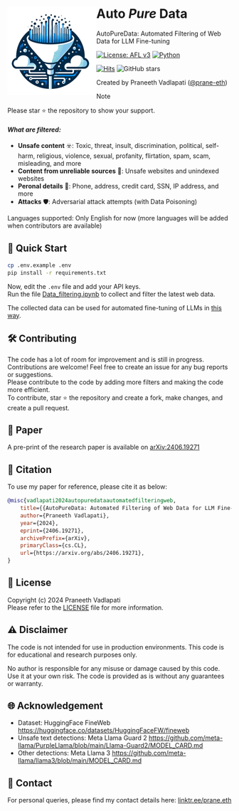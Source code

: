 <!-- Copyright (c) 2024 Praneeth Vadlapati -->

# <img src="./files/logo_small.png" align="left" width="200" alt="AutoPureData" /> Auto *Pure* Data
<!-- # $${\color{darkgreen}title here}$$ -->
<!-- # <span style="color: darkgreen; font-family: 'Segoe UI'; font-size: 48px;">title here</span> -->

AutoPureData: Automated Filtering of Web Data for LLM Fine-tuning

[![License: AFL v3](https://img.shields.io/badge/License-AFLv3-yellow.svg)](https://opensource.org/license/afl-3-0-php)
[![Python](https://img.shields.io/badge/python-3670A0?style=for-the-badge&logo=python&logoColor=ffdd54)](https://www.python.org/)
<!-- Views -->
<!-- https://github.com/silentsoft/hits - enter target URL https://github.com/Pro-GenAI/AutoPureData -->
[![Hits](https://hits.sh/github.com/Pro-GenAI/AutoPureData/hits.svg?color=7eab00)](https://hits.sh/github.com/Pro-GenAI/AutoPureData/hits/)
![GitHub stars](https://img.shields.io/github/stars/Pro-GenAI/AutoPureData)
<!-- ![GitHub forks](https://img.shields.io/github/forks/Pro-GenAI/AutoPureData) -->

Created by Praneeth Vadlapati ([@prane-eth](https://github.com/prane-eth))

> [!NOTE]
> Please star :star: the repository to show your support. <br>


#### _What are filtered:_
- **Unsafe content** :biohazard:: Toxic, threat, insult, discrimination, political, self-harm,
	religious, violence, sexual, profanity, flirtation, spam, scam, misleading, and more
- **Content from unreliable sources** :newspaper:: Unsafe websites and unindexed websites
- **Peronal details** :bust_in_silhouette:: Phone, address, credit card, SSN, IP address, and more
- **Attacks** :shield:: Adversarial attack attempts (with Data Poisoning)

Languages supported: Only English for now (more languages will be added when contributors are available)


## :rocket: Quick Start
```bash
cp .env.example .env
pip install -r requirements.txt
```
Now, edit the `.env` file and add your API keys. <br>
Run the file [Data_filtering.ipynb](./Data_filtering.ipynb)
	to collect and filter the latest web data.

The collected data can be used for automated fine-tuning of LLMs in [this way](https://platform.openai.com/docs/guides/fine-tuning).


## :hammer_and_wrench: Contributing
The code has a lot of room for improvement and is still in progress. <br>
Contributions are welcome! Feel free to create an issue for any bug reports or suggestions. <br>
Please contribute to the code by adding more filters and making the code more efficient. <br>
To contribute, star :star: the repository and create a fork, make changes, and create a pull request. <br>
<!-- > Note: Contributing to the research paper file will be highly appreciated but cannot get you considered as a co-author. <br> -->


## :page_facing_up: Paper
A pre-print of the research paper is available on [arXiv:2406.19271](https://arxiv.org/abs/2406.19271) <br>


## :bookmark_tabs: Citation
To use my paper for reference, please cite it as below:
```bibtex
@misc{vadlapati2024autopuredataautomatedfilteringweb,
	title={{AutoPureData: Automated Filtering of Web Data for LLM Fine-tuning}},
	author={Praneeth Vadlapati},
	year={2024},
	eprint={2406.19271},
	archivePrefix={arXiv},
	primaryClass={cs.CL},
	url={https://arxiv.org/abs/2406.19271}, 
}
```


## :identification_card: License
Copyright (c) 2024 Praneeth Vadlapati <br>
Please refer to the [LICENSE](./LICENSE.md) file for more information.


## :warning: Disclaimer
The code is not intended for use in production environments.
This code is for educational and research purposes only.

No author is responsible for any misuse or damage caused by this code.
Use it at your own risk. The code is provided as is without any guarantees or warranty.


## :globe_with_meridians: Acknowledgement  <!-- (works cited) -->
- Dataset: HuggingFace FineWeb https://huggingface.co/datasets/HuggingFaceFW/fineweb
- Unsafe text detections: Meta Llama Guard 2 https://github.com/meta-llama/PurpleLlama/blob/main/Llama-Guard2/MODEL_CARD.md
- Other detections: Meta Llama 3 https://github.com/meta-llama/llama3/blob/main/MODEL_CARD.md
<!-- - Image credits: OpenAI DALL-E 3 https://openai.com/index/dall-e-3/ -->


## :email: Contact
For personal queries, please find my contact details here: [linktr.ee/prane.eth](https://linktr.ee/prane.eth)

